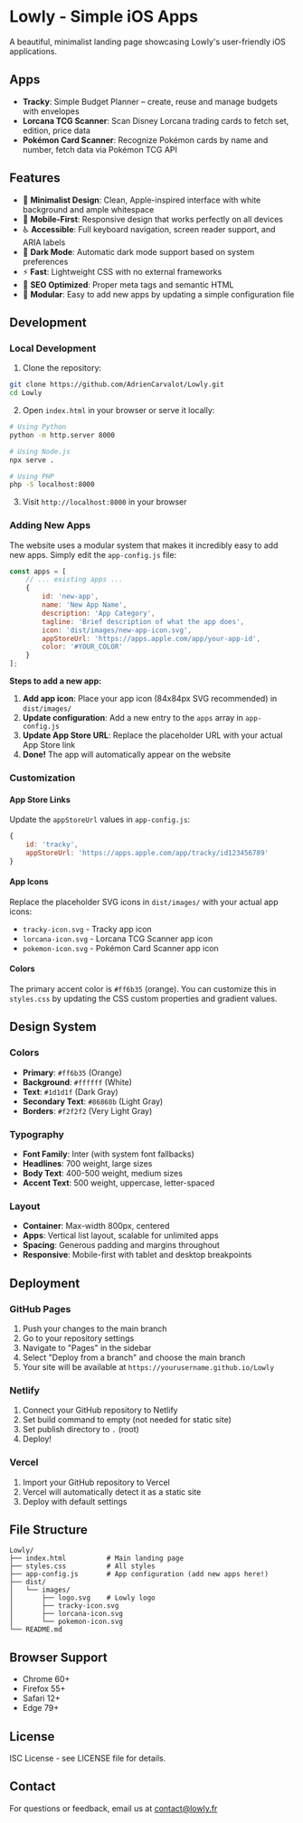 # Lowly - Simple iOS Apps

A beautiful, minimalist landing page showcasing Lowly's user-friendly iOS applications.

## Apps

- **Tracky**: Simple Budget Planner – create, reuse and manage budgets with envelopes
- **Lorcana TCG Scanner**: Scan Disney Lorcana trading cards to fetch set, edition, price data
- **Pokémon Card Scanner**: Recognize Pokémon cards by name and number, fetch data via Pokémon TCG API

## Features

- 🎨 **Minimalist Design**: Clean, Apple-inspired interface with white background and ample whitespace
- 📱 **Mobile-First**: Responsive design that works perfectly on all devices
- ♿ **Accessible**: Full keyboard navigation, screen reader support, and ARIA labels
- 🌙 **Dark Mode**: Automatic dark mode support based on system preferences
- ⚡ **Fast**: Lightweight CSS with no external frameworks
- 🎯 **SEO Optimized**: Proper meta tags and semantic HTML
- 🔧 **Modular**: Easy to add new apps by updating a simple configuration file

## Development

### Local Development

1. Clone the repository:
```bash
git clone https://github.com/AdrienCarvalot/Lowly.git
cd Lowly
```

2. Open `index.html` in your browser or serve it locally:
```bash
# Using Python
python -m http.server 8000

# Using Node.js
npx serve .

# Using PHP
php -S localhost:8000
```

3. Visit `http://localhost:8000` in your browser

### Adding New Apps

The website uses a modular system that makes it incredibly easy to add new apps. Simply edit the `app-config.js` file:

```javascript
const apps = [
    // ... existing apps ...
    {
        id: 'new-app',
        name: 'New App Name',
        description: 'App Category',
        tagline: 'Brief description of what the app does',
        icon: 'dist/images/new-app-icon.svg',
        appStoreUrl: 'https://apps.apple.com/app/your-app-id',
        color: '#YOUR_COLOR'
    }
];
```

**Steps to add a new app:**

1. **Add app icon**: Place your app icon (84x84px SVG recommended) in `dist/images/`
2. **Update configuration**: Add a new entry to the `apps` array in `app-config.js`
3. **Update App Store URL**: Replace the placeholder URL with your actual App Store link
4. **Done!** The app will automatically appear on the website

### Customization

#### App Store Links
Update the `appStoreUrl` values in `app-config.js`:

```javascript
{
    id: 'tracky',
    appStoreUrl: 'https://apps.apple.com/app/tracky/id123456789'
}
```

#### App Icons
Replace the placeholder SVG icons in `dist/images/` with your actual app icons:
- `tracky-icon.svg` - Tracky app icon
- `lorcana-icon.svg` - Lorcana TCG Scanner app icon  
- `pokemon-icon.svg` - Pokémon Card Scanner app icon

#### Colors
The primary accent color is `#ff6b35` (orange). You can customize this in `styles.css` by updating the CSS custom properties and gradient values.

## Design System

### Colors
- **Primary**: `#ff6b35` (Orange)
- **Background**: `#ffffff` (White)
- **Text**: `#1d1d1f` (Dark Gray)
- **Secondary Text**: `#86868b` (Light Gray)
- **Borders**: `#f2f2f2` (Very Light Gray)

### Typography
- **Font Family**: Inter (with system font fallbacks)
- **Headlines**: 700 weight, large sizes
- **Body Text**: 400-500 weight, medium sizes
- **Accent Text**: 500 weight, uppercase, letter-spaced

### Layout
- **Container**: Max-width 800px, centered
- **Apps**: Vertical list layout, scalable for unlimited apps
- **Spacing**: Generous padding and margins throughout
- **Responsive**: Mobile-first with tablet and desktop breakpoints

## Deployment

### GitHub Pages

1. Push your changes to the main branch
2. Go to your repository settings
3. Navigate to "Pages" in the sidebar
4. Select "Deploy from a branch" and choose the main branch
5. Your site will be available at `https://yourusername.github.io/Lowly`

### Netlify

1. Connect your GitHub repository to Netlify
2. Set build command to empty (not needed for static site)
3. Set publish directory to `.` (root)
4. Deploy!

### Vercel

1. Import your GitHub repository to Vercel
2. Vercel will automatically detect it as a static site
3. Deploy with default settings

## File Structure

```
Lowly/
├── index.html          # Main landing page
├── styles.css          # All styles
├── app-config.js       # App configuration (add new apps here!)
├── dist/
│   └── images/
│       ├── logo.svg    # Lowly logo
│       ├── tracky-icon.svg
│       ├── lorcana-icon.svg
│       └── pokemon-icon.svg
└── README.md
```

## Browser Support

- Chrome 60+
- Firefox 55+
- Safari 12+
- Edge 79+

## License

ISC License - see LICENSE file for details.

## Contact

For questions or feedback, email us at [contact@lowly.fr](mailto:contact@lowly.fr)